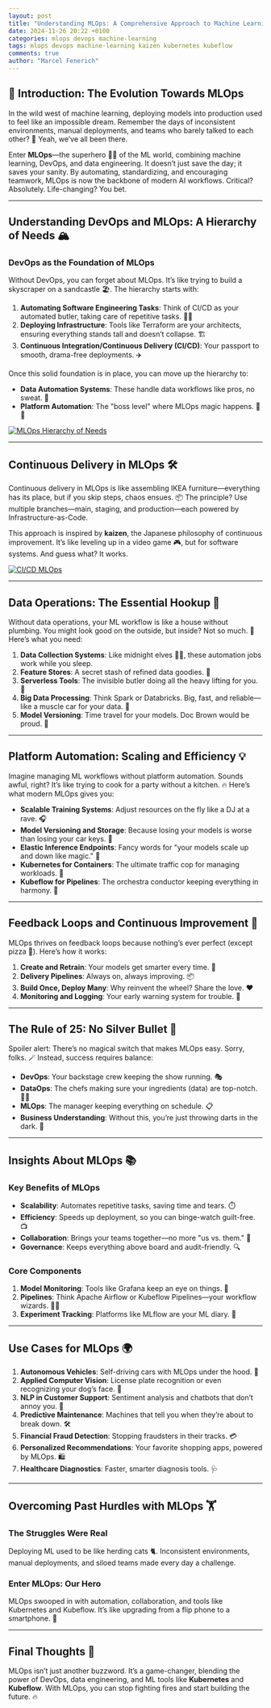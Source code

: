 ```yaml
---
layout: post
title: "Understanding MLOps: A Comprehensive Approach to Machine Learning in Production"
date: 2024-11-26 20:22 +0100
categories: mlops devops machine-learning
tags: mlops devops machine-learning kaizen kubernetes kubeflow
comments: true
author: "Marcel Fenerich"
---
```


## 🚀 Introduction: The Evolution Towards MLOps

In the wild west of machine learning, deploying models into production used to feel like an impossible dream. Remember the days of inconsistent environments, manual deployments, and teams who barely talked to each other? 🫠 Yeah, we’ve all been there.

Enter **MLOps**—the superhero 🦸‍♂️ of the ML world, combining machine learning, DevOps, and data engineering. It doesn’t just save the day; it saves your sanity. By automating, standardizing, and encouraging teamwork, MLOps is now the backbone of modern AI workflows. Critical? Absolutely. Life-changing? You bet.

---

## Understanding DevOps and MLOps: A Hierarchy of Needs 🏔️

### DevOps as the Foundation of MLOps

Without DevOps, you can forget about MLOps. It’s like trying to build a skyscraper on a sandcastle 🏖️. The hierarchy starts with:

1. **Automating Software Engineering Tasks**: Think of CI/CD as your automated butler, taking care of repetitive tasks. 🧑‍💻
2. **Deploying Infrastructure**: Tools like Terraform are your architects, ensuring everything stands tall and doesn’t collapse. 🏗️
3. **Continuous Integration/Continuous Delivery (CI/CD)**: Your passport to smooth, drama-free deployments. ✈️

Once this solid foundation is in place, you can move up the hierarchy to:

- **Data Automation Systems**: These handle data workflows like pros, no sweat. 💼
- **Platform Automation**: The "boss level" where MLOps magic happens. 🎩✨

[![MLOps Hierarchy of Needs](/assets/images/MLOpsPyramid.jpeg)](/assets/images/MLOpsPyramid.jpeg)

---

## Continuous Delivery in MLOps 🛠️

Continuous delivery in MLOps is like assembling IKEA furniture—everything has its place, but if you skip steps, chaos ensues. 📦 The principle? Use multiple branches—main, staging, and production—each powered by Infrastructure-as-Code.

This approach is inspired by **kaizen**, the Japanese philosophy of continuous improvement. It’s like leveling up in a video game 🎮, but for software systems. And guess what? It works.

[![CI/CD MLOps](/assets/images/MLOpscicd.jpg)](/assets/images/MLOpscicd.jpg)

---

## Data Operations: The Essential Hookup 🚰

Without data operations, your ML workflow is like a house without plumbing. You might look good on the outside, but inside? Not so much. 💩 Here’s what you need:

1. **Data Collection Systems**: Like midnight elves 🧝‍♂️, these automation jobs work while you sleep.
2. **Feature Stores**: A secret stash of refined data goodies. 🍫
3. **Serverless Tools**: The invisible butler doing all the heavy lifting for you. 🎩
4. **Big Data Processing**: Think Spark or Databricks. Big, fast, and reliable—like a muscle car for your data. 🚗
5. **Model Versioning**: Time travel for your models. Doc Brown would be proud. 🔮

---

## Platform Automation: Scaling and Efficiency 💡

Imagine managing ML workflows without platform automation. Sounds awful, right? It’s like trying to cook for a party without a kitchen. 🔥 Here’s what modern MLOps gives you:

- **Scalable Training Systems**: Adjust resources on the fly like a DJ at a rave. 🎧
- **Model Versioning and Storage**: Because losing your models is worse than losing your car keys. 🔑
- **Elastic Inference Endpoints**: Fancy words for "your models scale up and down like magic." 🧙
- **Kubernetes for Containers**: The ultimate traffic cop for managing workloads. 🚦
- **Kubeflow for Pipelines**: The orchestra conductor keeping everything in harmony. 🎻

---

## Feedback Loops and Continuous Improvement 🔄

MLOps thrives on feedback loops because nothing’s ever perfect (except pizza 🍕). Here’s how it works:

1. **Create and Retrain**: Your models get smarter every time. 🧠
2. **Delivery Pipelines**: Always on, always improving. 📦
3. **Build Once, Deploy Many**: Why reinvent the wheel? Share the love. ❤️
4. **Monitoring and Logging**: Your early warning system for trouble. 🚨

---

## The Rule of 25: No Silver Bullet 🧩

Spoiler alert: There’s no magical switch that makes MLOps easy. Sorry, folks. 🪄 Instead, success requires balance:

- **DevOps**: Your backstage crew keeping the show running. 🎭
- **DataOps**: The chefs making sure your ingredients (data) are top-notch. 👩‍🍳
- **MLOps**: The manager keeping everything on schedule. 📋
- **Business Understanding**: Without this, you’re just throwing darts in the dark. 🎯

---

## Insights About MLOps 📚

### Key Benefits of MLOps

- **Scalability**: Automates repetitive tasks, saving time and tears. ⏱️
- **Efficiency**: Speeds up deployment, so you can binge-watch guilt-free. 📺
- **Collaboration**: Brings your teams together—no more "us vs. them." 🤝
- **Governance**: Keeps everything above board and audit-friendly. 🔍

### Core Components

1. **Model Monitoring**: Tools like Grafana keep an eye on things. 👀
2. **Pipelines**: Think Apache Airflow or Kubeflow Pipelines—your workflow wizards. 🧙‍♀️
3. **Experiment Tracking**: Platforms like MLflow are your ML diary. 📓

---

## Use Cases for MLOps 🌍

1. **Autonomous Vehicles**: Self-driving cars with MLOps under the hood. 🚗
2. **Applied Computer Vision**: License plate recognition or even recognizing your dog’s face. 🐶
3. **NLP in Customer Support**: Sentiment analysis and chatbots that don’t annoy you. 💬
4. **Predictive Maintenance**: Machines that tell you when they’re about to break down. 🛠️
5. **Financial Fraud Detection**: Stopping fraudsters in their tracks. 💳
6. **Personalized Recommendations**: Your favorite shopping apps, powered by MLOps. 🛍️
7. **Healthcare Diagnostics**: Faster, smarter diagnosis tools. 🩺

---

## Overcoming Past Hurdles with MLOps 🏋️

### The Struggles Were Real

Deploying ML used to be like herding cats 🐈. Inconsistent environments, manual deployments, and siloed teams made every day a challenge.

### Enter MLOps: Our Hero

MLOps swooped in with automation, collaboration, and tools like Kubernetes and Kubeflow. It’s like upgrading from a flip phone to a smartphone. 📱

---

## Final Thoughts 🤔

MLOps isn’t just another buzzword. It’s a game-changer, blending the power of DevOps, data engineering, and ML tools like **Kubernetes** and **Kubeflow**. With MLOps, you can stop fighting fires and start building the future. 🔥
